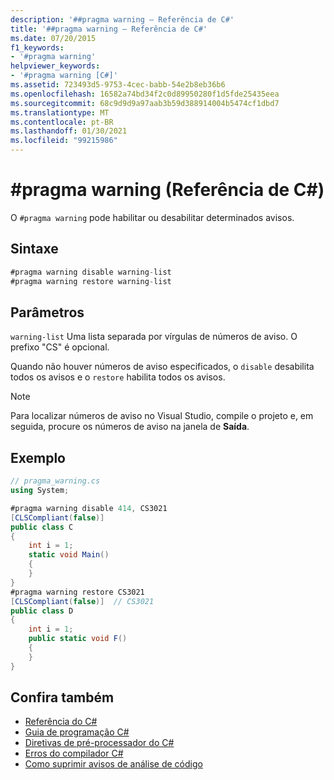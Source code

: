 ```yaml
---
description: '##pragma warning – Referência de C#'
title: '##pragma warning – Referência de C#'
ms.date: 07/20/2015
f1_keywords:
- '#pragma warning'
helpviewer_keywords:
- '#pragma warning [C#]'
ms.assetid: 723493d5-9753-4cec-babb-54e2b8eb36b6
ms.openlocfilehash: 16582a74bd34f2c0d89950280f1d5fde25435eea
ms.sourcegitcommit: 68c9d9d9a97aab3b59d388914004b5474cf1dbd7
ms.translationtype: MT
ms.contentlocale: pt-BR
ms.lasthandoff: 01/30/2021
ms.locfileid: "99215986"
---
```

# <a name="pragma-warning-c-reference"></a>#pragma warning (Referência de C#)

O `#pragma warning` pode habilitar ou desabilitar determinados avisos.

## <a name="syntax"></a>Sintaxe

```csharp
#pragma warning disable warning-list
#pragma warning restore warning-list
```

## <a name="parameters"></a>Parâmetros

 `warning-list` Uma lista separada por vírgulas de números de aviso. O prefixo "CS" é opcional.

 Quando não houver números de aviso especificados, o `disable` desabilita todos os avisos e o `restore` habilita todos os avisos.

> [!NOTE]
> Para localizar números de aviso no Visual Studio, compile o projeto e, em seguida, procure os números de aviso na janela de **Saída**.

## <a name="example"></a>Exemplo

```csharp
// pragma_warning.cs
using System;

#pragma warning disable 414, CS3021
[CLSCompliant(false)]
public class C
{
    int i = 1;
    static void Main()
    {
    }
}
#pragma warning restore CS3021
[CLSCompliant(false)]  // CS3021
public class D
{
    int i = 1;
    public static void F()
    {
    }
}
```

## <a name="see-also"></a>Confira também

- [Referência do C#](../index.md)
- [Guia de programação C#](../../programming-guide/index.md)
- [Diretivas de pré-processador do C#](./index.md)
- [Erros do compilador C#](../compiler-messages/index.md)
- [Como suprimir avisos de análise de código](../../../fundamentals/code-analysis/suppress-warnings.md)
